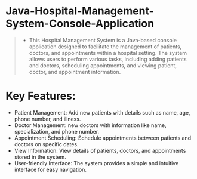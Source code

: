 # Java-Hospital-Management-System-Console-Application

> * This Hospital Management System is a Java-based console application designed to facilitate the management of patients, doctors, and appointments within a hospital setting. The system allows users to perform various tasks, including adding patients and doctors, scheduling appointments, and viewing patient, doctor, and appointment information.

# Key Features:
* Patient Management: Add new patients with details such as name, age, phone number, and illness.
* Doctor Management: new doctors with information like name, specialization, and phone number.
* Appointment Scheduling: Schedule appointments between patients and doctors on specific dates.
* View Information: View details of patients, doctors, and appointments stored in the system.
* User-friendly Interface: The system provides a simple and intuitive interface for easy navigation.


